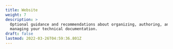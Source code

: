 ```yaml
---
title: Website
weight: 7
description: >
  Optional guidance and recommendations about organizing, authoring, and
  managing your technical documentation.
draft: false
lastmod: 2022-03-26T04:59:36.801Z
---
```


